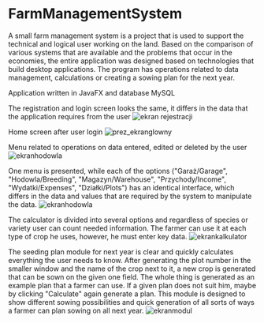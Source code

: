 # FarmManagementSystem

A small farm management system is a project that is used to support the technical and
logical user working on the land. Based on the comparison of various systems that are available
and the problems that occur in the economies, the entire application was designed based on
technologies that build desktop applications. The program has operations related to data
management, calculations or creating a sowing plan for the next year.

Application written in JavaFX and database MySQL


The registration and login screen looks the same, it differs in the data that the application requires from the user
![ekran rejestracji](https://user-images.githubusercontent.com/76914386/229501268-73efa6d3-2503-4cc7-8a38-0c4459cb58d2.png)

Home screen after user login
![prez_ekranglowny](https://user-images.githubusercontent.com/76914386/229501212-9d6cf906-a8d3-449e-bc18-0841346feeca.png)

Menu related to operations on data entered, edited or deleted by the user
![ekranhodowla](https://user-images.githubusercontent.com/76914386/229501673-0336c55a-7c50-45f5-b7f3-f6e4d607034e.png)

One menu is presented, while each of the options ("Garaż/Garage", "Hodowla/Breeding", "Magazyn/Warehouse", "Przychody/Income", "Wydatki/Expenses", "Działki/Plots") has an identical interface, which differs in the data and values that are required by the system to manipulate the data.
![ekranhodowla](https://user-images.githubusercontent.com/76914386/229502452-ebb1063a-1de8-4f6f-9182-994a3afdfa2d.png)

The calculator is divided into several options and regardless of species or variety user can count needed information. The farmer can use it at each type of crop he uses, however, he must enter key data.
![ekrankalkulator](https://user-images.githubusercontent.com/76914386/229502653-b6299fc4-4201-46f3-9417-3992d0c7aa84.png)

The seeding plan module for next year is clear and quickly calculates everything
the user needs to know. After generating the plot number in the smaller window
and the name of the crop next to it, a new crop is generated that can be sown on the given one
field. The whole thing is generated as an example plan that a farmer can use. If
a given plan does not suit him, maybe by clicking "Calculate" again
generate a plan. This module is designed to show different sowing possibilities
and quick generation of all sorts of ways a farmer can plan sowing on
all next year.
![ekranmodul](https://user-images.githubusercontent.com/76914386/229502704-45378bdf-0c02-4603-952b-ae34951009b7.png)
